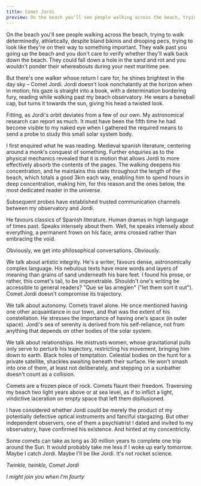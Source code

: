 ```yaml
---
title: Comet Jordi
preview: On the beach you'll see people walking across the beach, trying to walk determinedly, athletically, despite bland bikinis and drooping pecs, trying to look like...
---
```


On the beach you'll see people walking across the beach, trying to walk determinedly, athletically, despite bland bikinis and drooping pecs, trying to look like they're on their way to something important. They walk past you going up the beach and you don't care to verify whether they'll walk back down the beach. They could fall down a hole in the sand and rot and you wouldn't ponder their whereabouts during your next maritime pee.

But there's one walker whose return I care for, he shines brightest in the day sky – Comet Jordi. Jordi doesn't look nonchalantly at the horizon when in motion; his gaze is straight into a book, with a determination bordering fury, reading while walking past my beach observatory. He wears a baseball cap, but turns it towards the sun, giving his head a twisted look.

Fitting, as Jordi's orbit deviates from a few of our own. My astronomical research can report as much. It must have been the fifth time he had become visible to my naked eye when I gathered the required means to send a probe to study this small solar system body. 

I first enquired what he was reading. Medieval spanish literature, centering around a monk's conquest of something. Further enquiries as to the physical mechanics revealed that it is motion that allows Jordi to more effectively absorb the contents of the pages. The walking deepens his concentration, and he maintains this state throughout the length of the beach, which totals a good 3km each way, enabling him to spend hours in deep concentration, making him, for this reason and the ones below, the most dedicated reader in the universe.

Subsequent probes have established trusted communication channels between my observatory and Jordi. 

He favours classics of Spanish literature. Human dramas in high language of times past. Speaks intensely about them. Well, he speaks intensely about everything, a permanent frown on his face, arms crossed rather than embracing the void. 

Obviously, we get into philosophical conversations. Obviously. 

We talk about artistic integrity. He's a writer, favours dense, astronomically complex language. His nebulous texts have more words and layers of meaning than grains of sand underneath his bare feet. I found his prose, or rather, this comet's tail, to be impenetrable. Shouldn't one's writing be accessible to general readers? "Que se las arreglen" ("let them sort it out"). Comet Jordi doesn't compromise its trajectory. 

We talk about autonomy. Comets travel alone. He once mentioned having one other acquaintance in our town, and that was the extent of his constellation. He stresses the importance of having one's space (in outer space). Jordi's sea of serenity is derived from his self-reliance, not from anything that depends on other bodies of the solar system. 

We talk about relationships. He mistrusts women, whose gravitational pulls only serve to perturb his trajectory, restricting his movement, bringing him down to earth. Black holes of temptation. Celestial bodies on the hunt for a private satellite, shackles awaiting beneath their surface. He won't smash into one of them, at least not deliberately, and stepping on a sunbather doesn't count as a collision. 

Comets are a frozen piece of rock. Comets flaunt their freedom. Traversing my beach two light years above or at sea level, as if to inflict a light, vindictive laceration on empty space that left them disillusioned. 

I have considered whether Jordi could be merely the product of my potentially defective optical instruments and fanciful stargazing. But other independent observers, one of them a psychiatrist I dated and invited to my observatory, have confirmed his existence. And hinted at my concentricity.

Some comets can take as long as 30 million years to complete one trip around the Sun. It would probably take me less if I woke up early tomorrow. Maybe I catch Jordi. Maybe I'll be like Jordi. It's not rocket science.

_Twinkle, twinkle, Comet Jordi_

_I might join you when I'm fourty_
